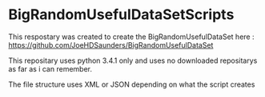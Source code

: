 # BigRandomUsefulDataSetScripts

This respostary was created to create the BigRandomUsefulDataSet here : https://github.com/JoeHDSaunders/BigRandomUsefulDataSet

This repositary uses python 3.4.1 only and uses no downloaded repositarys as far as i can remember.

The file structure uses XML or JSON depending on what the script creates
